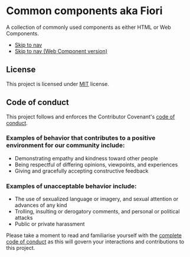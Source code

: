 # Common components aka Fiori

A collection of commonly used components as either HTML or Web Components.

- [Skip to nav](https://schalkneethling.github.io/common-components/components/skip-to-nav/)
- [Skip to nav (Web Component version)](https://schalkneethling.github.io/common-components/components/skip-to-nav-wc/)

## License

This project is licensed under [MIT](LICENSE) license.

## Code of conduct

This project follows and enforces the Contributor Covenant's [code of conduct](CODE_OF_CONDUCT.md).

### Examples of behavior that contributes to a positive environment for our community include:

- Demonstrating empathy and kindness toward other people
- Being respectful of differing opinions, viewpoints, and experiences
- Giving and gracefully accepting constructive feedback

### Examples of unacceptable behavior include:

- The use of sexualized language or imagery, and sexual attention or advances of any kind
- Trolling, insulting or derogatory comments, and personal or political attacks
- Public or private harassment

Please take a moment to read and familiarise yourself with the [complete code of conduct](CODE_OF_CONDUCT.md) as this will govern your interactions and contributions to this project.
